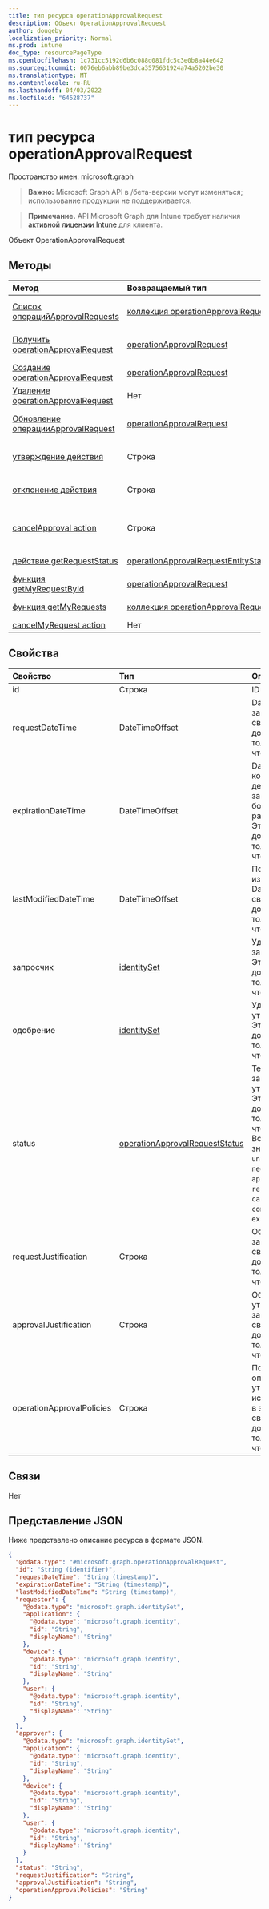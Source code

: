 ```yaml
---
title: тип ресурса operationApprovalRequest
description: Объект OperationApprovalRequest
author: dougeby
localization_priority: Normal
ms.prod: intune
doc_type: resourcePageType
ms.openlocfilehash: 1c731cc5192d6b6c088d081fdc5c3e0b8a44e642
ms.sourcegitcommit: 0076eb6abb89be3dca3575631924a74a5202be30
ms.translationtype: MT
ms.contentlocale: ru-RU
ms.lasthandoff: 04/03/2022
ms.locfileid: "64628737"
---
```

# <a name="operationapprovalrequest-resource-type"></a>тип ресурса operationApprovalRequest

Пространство имен: microsoft.graph

> **Важно:** Microsoft Graph API в /бета-версии могут изменяться; использование продукции не поддерживается.

> **Примечание.** API Microsoft Graph для Intune требует наличия [активной лицензии Intune](https://go.microsoft.com/fwlink/?linkid=839381) для клиента.

Объект OperationApprovalRequest

## <a name="methods"></a>Методы
|Метод|Возвращаемый тип|Описание|
|:---|:---|:---|
|[Список операцийApprovalRequests](../api/intune-rbac-operationapprovalrequest-list.md)|[коллекция operationApprovalRequest](../resources/intune-rbac-operationapprovalrequest.md)|Список свойств и связей объектов [operationApprovalRequest](../resources/intune-rbac-operationapprovalrequest.md) .|
|[Получить operationApprovalRequest](../api/intune-rbac-operationapprovalrequest-get.md)|[operationApprovalRequest](../resources/intune-rbac-operationapprovalrequest.md)|Чтение свойств и связей объекта [operationApprovalRequest](../resources/intune-rbac-operationapprovalrequest.md) .|
|[Создание operationApprovalRequest](../api/intune-rbac-operationapprovalrequest-create.md)|[operationApprovalRequest](../resources/intune-rbac-operationapprovalrequest.md)|Создание нового [объекта operationApprovalRequest](../resources/intune-rbac-operationapprovalrequest.md) .|
|[Удаление operationApprovalRequest](../api/intune-rbac-operationapprovalrequest-delete.md)|Нет|Удаляет [операциюApprovalRequest](../resources/intune-rbac-operationapprovalrequest.md).|
|[Обновление операцииApprovalRequest](../api/intune-rbac-operationapprovalrequest-update.md)|[operationApprovalRequest](../resources/intune-rbac-operationapprovalrequest.md)|Обновление свойств объекта [operationApprovalRequest](../resources/intune-rbac-operationapprovalrequest.md) .|
|[утверждение действия](../api/intune-rbac-operationapprovalrequest-approve.md)|Строка|Утверждает запрошенный экземпляр операцииApprovalRequest|
|[отклонение действия](../api/intune-rbac-operationapprovalrequest-reject.md)|Строка|Отклонение запрошеного экземпляра операцииApprovalRequest|
|[cancelApproval action](../api/intune-rbac-operationapprovalrequest-cancelapproval.md)|Строка|Отмена уже утвержденного экземпляра операцииApprovalRequest|
|[действие getRequestStatus](../api/intune-rbac-operationapprovalrequest-getrequeststatus.md)|[operationApprovalRequestEntityStatus](../resources/intune-rbac-operationapprovalrequestentitystatus.md)|Пока не задокументировано.|
|[функция getMyRequestById](../api/intune-rbac-operationapprovalrequest-getmyrequestbyid.md)|[operationApprovalRequest](../resources/intune-rbac-operationapprovalrequest.md)|Пока не задокументировано.|
|[функция getMyRequests](../api/intune-rbac-operationapprovalrequest-getmyrequests.md)|[коллекция operationApprovalRequest](../resources/intune-rbac-operationapprovalrequest.md)|Пока не задокументировано.|
|[cancelMyRequest action](../api/intune-rbac-operationapprovalrequest-cancelmyrequest.md)|Нет|Н/Д|

## <a name="properties"></a>Свойства
|Свойство|Тип|Описание|
|:---|:---|:---|
|id|Строка|ID объекта|
|requestDateTime|DateTimeOffset|DateTime запроса. Это свойство доступно только для чтения.|
|expirationDateTime|DateTimeOffset|DateTime, в котором действия по запросу больше не разрешены. Это свойство доступно только для чтения.|
|lastModifiedDateTime|DateTimeOffset|Последнее изменение DateTime. Это свойство доступно только для чтения.|
|запросчик|[identitySet](../resources/intune-rbac-identityset.md)|Удостоверение запросителя. Это свойство доступно только для чтения.|
|одобрение|[identitySet](../resources/intune-rbac-identityset.md)|Удостоверение утвержденного. Это свойство доступно только для чтения.|
|status|[operationApprovalRequestStatus](../resources/intune-rbac-operationapprovalrequeststatus.md)|Текущий статус запроса на утверждение. Это свойство доступно только для чтения. Возможные значения: `unknown`, `needsApproval`, `approved`, `rejected`, `cancelled`, `completed`, `expired`.|
|requestJustification|Строка|Обоснование запроса. Это свойство доступно только для чтения.|
|approvalJustification|Строка|Обоснование утверждения запроса. Это свойство доступно только для чтения.|
|operationApprovalPolicies|Строка|Политики оперативного утверждения, используемые в запросе. Это свойство доступно только для чтения.|

## <a name="relationships"></a>Связи
Нет

## <a name="json-representation"></a>Представление JSON
Ниже представлено описание ресурса в формате JSON.
<!-- {
  "blockType": "resource",
  "keyProperty": "id",
  "@odata.type": "microsoft.graph.operationApprovalRequest"
}
-->
``` json
{
  "@odata.type": "#microsoft.graph.operationApprovalRequest",
  "id": "String (identifier)",
  "requestDateTime": "String (timestamp)",
  "expirationDateTime": "String (timestamp)",
  "lastModifiedDateTime": "String (timestamp)",
  "requestor": {
    "@odata.type": "microsoft.graph.identitySet",
    "application": {
      "@odata.type": "microsoft.graph.identity",
      "id": "String",
      "displayName": "String"
    },
    "device": {
      "@odata.type": "microsoft.graph.identity",
      "id": "String",
      "displayName": "String"
    },
    "user": {
      "@odata.type": "microsoft.graph.identity",
      "id": "String",
      "displayName": "String"
    }
  },
  "approver": {
    "@odata.type": "microsoft.graph.identitySet",
    "application": {
      "@odata.type": "microsoft.graph.identity",
      "id": "String",
      "displayName": "String"
    },
    "device": {
      "@odata.type": "microsoft.graph.identity",
      "id": "String",
      "displayName": "String"
    },
    "user": {
      "@odata.type": "microsoft.graph.identity",
      "id": "String",
      "displayName": "String"
    }
  },
  "status": "String",
  "requestJustification": "String",
  "approvalJustification": "String",
  "operationApprovalPolicies": "String"
}
```




